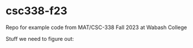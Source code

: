 # csc338-f23
Repo for example code from MAT/CSC-338 Fall 2023 at Wabash College

Stuff we need to figure out: